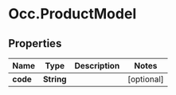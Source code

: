 # Occ.ProductModel

## Properties
Name | Type | Description | Notes
------------ | ------------- | ------------- | -------------
**code** | **String** |  | [optional] 


